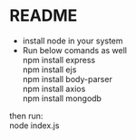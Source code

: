 # README
- install node in your system
- Run below comands as well  
npm install express  
npm install ejs  
npm install body-parser  
npm install axios  
npm install mongodb  

then run:  
node index.js  
